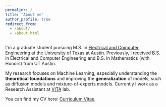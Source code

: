 ```yaml
---
permalink: /
title: "About me"
author_profile: true
redirect_from: 
  - /about/
  - /about.html
---
```



I'm a graduate student pursuing M.S. in [Electrical and Computer Engineering](https://www.ece.utexas.edu/) at the [University of Texas at Austin](https://www.utexas.edu/). Previously, I received B.S. in Electrical and Computer Engineering and B.S. in Mathematics (with Honors) from UT Austin.

My research focuses on Machine Learning, especially understanding the **theoretical foundations** and improving the **generalization** of models, such as diffusion models and mixture-of-experts models. Currently I work as a Research Assistant at [VITA](https://vita-group.github.io/group.html) lab.

<!-- I'm passionate about exploring **real-world applications** as well as the **theoretical understandings** behind ML algorithms. -->

You can find my CV here: [Curriculum Vitae](../assets/CV.pdf).

<!-- [Email](mailto:jz24694@utexas.edu) / [GitHub](https://github.com/jimz7) -->
